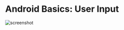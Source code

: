 # Android Basics: User Input
![screenshot](https://github.com/amatanat/Android-Development-udacity/blob/master/FromLessons/JustJava/JustJava.png)
